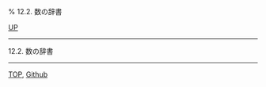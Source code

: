 % 12.2. 数の辞書

[UP](12.html)  

---

12.2. 数の辞書


---
[TOP](index.html),  [Github](https://github.com/nptcl/npt-japanese)

